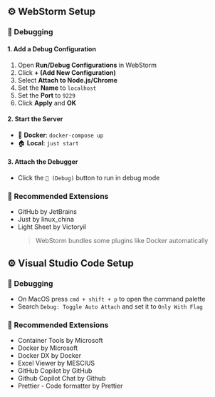 ## ⚙️ WebStorm Setup

### 🐞 Debugging

#### 1. Add a Debug Configuration

1. Open **Run/Debug Configurations** in WebStorm
2. Click **+ (Add New Configuration)**
3. Select **Attach to Node.js/Chrome**
4. Set the **Name** to `localhost`
5. Set the **Port** to `9229`
6. Click **Apply** and **OK**

#### 2. Start the Server

- 🐳 **Docker**: `docker-compose up`
- 🏠 **Local**: `just start`

#### 3. Attach the Debugger

- Click the `🐞 (Debug)` button to run in debug mode

### 🧰 Recommended Extensions

- GitHub by JetBrains
- Just by linux_china
- Light Sheet by Victoryil
  > WebStorm bundles some plugins like Docker automatically

[//]: # "TODO: UPDATE VS Code Setup"

## ⚙️ Visual Studio Code Setup

### 🐞 Debugging

- On MacOS press `cmd + shift + p` to open the command palette
- Search `Debug: Toggle Auto Attach` and set it to `Only With Flag`

### 🧰 Recommended Extensions

- Container Tools by Microsoft
- Docker by Microsoft
- Docker DX by Docker
- Excel Viewer by MESCIUS
- GitHub Copilot by GitHub
- Github Copilot Chat by Github
- Prettier - Code formatter by Prettier
